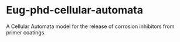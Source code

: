 # Eug-phd-cellular-automata
A Cellular Automata model for the release of corrosion inhibitors from primer coatings.
